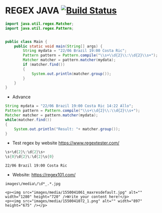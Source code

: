 # REGEX JAVA [![Build Status](https://travis-ci.org/nomensa/jquery.hide-show.svg)](https://travis-ci.org/nomensa/jquery.hide-show.svg?branch=master)

```java
import java.util.regex.Matcher;
import java.util.regex.Pattern;


public class Main {
	public static void main(String[] args) {
		String mydata = "22/06 Brazil 19:00 Costa Ric";
		Pattern pattern = Pattern.compile("\\s+\\d{2}\\:\\d{2}\\s+");
		Matcher matcher = pattern.matcher(mydata);
		if (matcher.find())
		{
		    System.out.println(matcher.group());
		}
	}
}
```

- Advance

```java
String mydata = "22/06 Brazil 19:00 Costa Ric 14:22 Allo";
Pattern pattern = Pattern.compile("\\s+\\d{2}\\:\\d{2}\\s+");
Matcher matcher = pattern.matcher(mydata);
while(matcher.find())
{
    System.out.println("Result: "+ matcher.group());
}
```

- Test regex by website https://www.regextester.com/
```java
\s+\d{2}\:\d{2}\s+
\s{0}\d{2}\:\d{2}\s{0}
```

```
22/06 Brazil 19:00 Costa Ric
```

- Website: https://regex101.com/
```
images\/media\/\d*_.*.jpg
```

```
<p><img src="images/media/1550041061_maxresdefault.jpg" alt="" width="1280" height="720" />Write your content here!</p>
<p><img src="images/media/1550041072_1.png" alt="" width="897" height="675" /></p>
```
